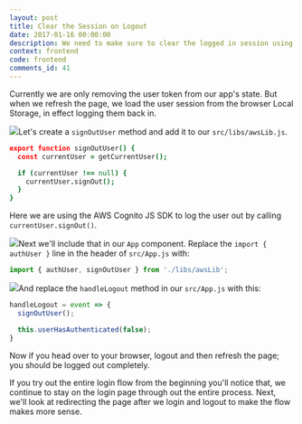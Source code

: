 ```yaml
---
layout: post
title: Clear the Session on Logout
date: 2017-01-16 00:00:00
description: We need to make sure to clear the logged in session using the Amazon Cognito JS SDK in our React.js app when the user logs out. We can do this using the signOut method.
context: frontend
code: frontend
comments_id: 41
---
```


Currently we are only removing the user token from our app's state. But when we refresh the page, we load the user session from the browser Local Storage, in effect logging them back in.

<img class="code-marker" src="{{ site.url }}/assets/s.png" />Let's create a `signOutUser` method and add it to our `src/libs/awsLib.js`.

``` coffee
export function signOutUser() {
  const currentUser = getCurrentUser();

  if (currentUser !== null) {
    currentUser.signOut();
  }
}
```

Here we are using the AWS Cognito JS SDK to log the user out by calling `currentUser.signOut()`.

<img class="code-marker" src="{{ site.url }}/assets/s.png" />Next we'll include that in our `App` component. Replace the `import { authUser }` line in the header of `src/App.js` with:

``` javascript
import { authUser, signOutUser } from './libs/awsLib';
```

<img class="code-marker" src="{{ site.url }}/assets/s.png" />And replace the `handleLogout` method in our `src/App.js` with this:

``` javascript
handleLogout = event => {
  signOutUser();

  this.userHasAuthenticated(false);
}
```

Now if you head over to your browser, logout and then refresh the page; you should be logged out completely.

If you try out the entire login flow from the beginning you'll notice that, we continue to stay on the login page through out the entire process. Next, we'll look at redirecting the page after we login and logout to make the flow makes more sense.

